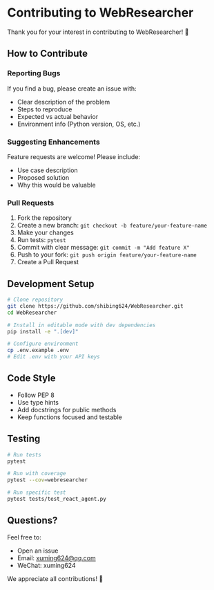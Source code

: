 # Contributing to WebResearcher

Thank you for your interest in contributing to WebResearcher! 🎉

## How to Contribute

### Reporting Bugs

If you find a bug, please create an issue with:
- Clear description of the problem
- Steps to reproduce
- Expected vs actual behavior
- Environment info (Python version, OS, etc.)

### Suggesting Enhancements

Feature requests are welcome! Please include:
- Use case description
- Proposed solution
- Why this would be valuable

### Pull Requests

1. Fork the repository
2. Create a new branch: `git checkout -b feature/your-feature-name`
3. Make your changes
4. Run tests: `pytest`
5. Commit with clear message: `git commit -m "Add feature X"`
6. Push to your fork: `git push origin feature/your-feature-name`
7. Create a Pull Request

## Development Setup

```bash
# Clone repository
git clone https://github.com/shibing624/WebResearcher.git
cd WebResearcher

# Install in editable mode with dev dependencies
pip install -e ".[dev]"

# Configure environment
cp .env.example .env
# Edit .env with your API keys
```

## Code Style

- Follow PEP 8
- Use type hints
- Add docstrings for public methods
- Keep functions focused and testable

## Testing

```bash
# Run tests
pytest

# Run with coverage
pytest --cov=webresearcher

# Run specific test
pytest tests/test_react_agent.py
```

## Questions?

Feel free to:
- Open an issue
- Email: xuming624@qq.com
- WeChat: xuming624

We appreciate all contributions! 🙏

